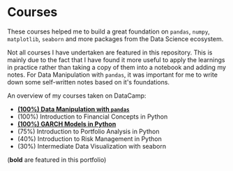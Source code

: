 # Courses
These courses helped me to build a great foundation on `pandas`, `numpy`, `matplotlib`, `seaborn` and more packages from the Data Science ecosystem. 

Not all courses I have undertaken are featured in this repository. This is mainly due to the fact that I have found it more useful to apply the learnings in practice rather than taking a copy of them into a notebook and adding my notes. For Data Manipulation with `pandas`, it was important for me to write down some self-written notes based on it's foundations. 

An overview of my courses taken on DataCamp:
* **[(100%) Data Manipulation with `pandas`](datacamp--data-manipulation-with-pandas/README.md)**
* (100%) Introduction to Financial Concepts in Python
* **[(100%) GARCH Models in Python](datacamp--garch-models/README.md)**
* (75%) Introduction to Portfolio Analysis in Python
* (40%) Introduction to Risk Management in Python
* (30%) Intermediate Data Visualization with seaborn

(**bold** are featured in this portfolio)